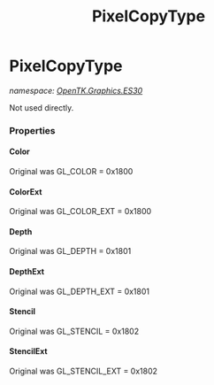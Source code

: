 ﻿---
title: PixelCopyType
---

# PixelCopyType
_namespace: [OpenTK.Graphics.ES30](N-OpenTK.Graphics.ES30.html)_

Not used directly.



### Properties

#### Color
Original was GL_COLOR = 0x1800
#### ColorExt
Original was GL_COLOR_EXT = 0x1800
#### Depth
Original was GL_DEPTH = 0x1801
#### DepthExt
Original was GL_DEPTH_EXT = 0x1801
#### Stencil
Original was GL_STENCIL = 0x1802
#### StencilExt
Original was GL_STENCIL_EXT = 0x1802

